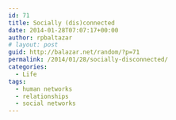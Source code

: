 ```yaml
---
id: 71
title: Socially (dis)connected
date: 2014-01-28T07:07:17+00:00
author: rpbaltazar
# layout: post
guid: http://balazar.net/random/?p=71
permalink: /2014/01/28/socially-disconnected/
categories:
  - Life
tags:
  - human networks
  - relationships
  - social networks
---
```

<div class="embed-vimeo" style="text-align: center;">
</div>
